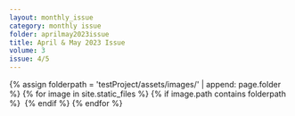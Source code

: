```yaml
---
layout: monthly_issue
category: monthly issue
folder: aprilmay2023issue
title: April & May 2023 Issue
volume: 3
issue: 4/5
---
```

<html>
{% assign folderpath = 'testProject/assets/images/' | append: page.folder %}
{% for image in site.static_files %}
{% if image.path contains folderpath %}
    <img src="{{ image.path }}" alt="">
{% endif %}
{% endfor %}
</html>
